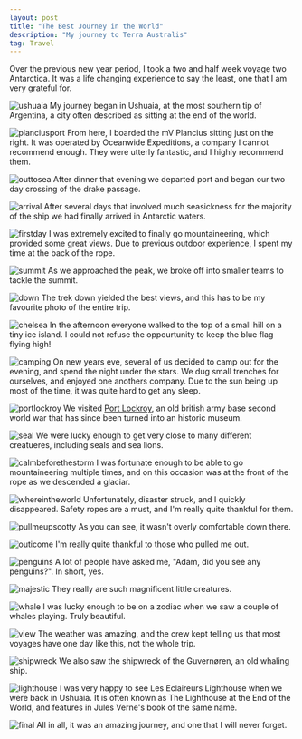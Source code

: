 ```yaml
---
layout: post
title: "The Best Journey in the World"
description: "My journey to Terra Australis"
tag: Travel
---
```

Over the previous new year period, I took a two and half week voyage two Antarctica. It was a life changing experience to say the least, one that I am very grateful for.

![ushuaia](http://imgur.com/rS4Ylac.jpg)
My journey began in Ushuaia, at the most southern tip of Argentina, a city  often described as sitting at the end of the world.

![planciusport](http://imgur.com/PnGMJwX.jpg)
From here, I boarded the mV Plancius sitting just on the right. It was operated by Oceanwide Expeditions, a company I cannot recommend enough. They were utterly fantastic, and I highly recommend them.

![outtosea](http://imgur.com/G9mktAm.jpg)
After dinner that evening we departed port and began our two day crossing of the drake passage.

![arrival](http://imgur.com/PrF9Blp.jpg)
After several days that involved much seasickness for the majority of the ship we had finally arrived in Antarctic waters.

![firstday](http://imgur.com/8ZuNyDd.jpg)
I was extremely excited to finally go mountaineering, which provided some great views. Due to previous outdoor experience, I spent my time at the back of the rope.

![summit](http://imgur.com/fq8FaTw.jpg)
As we approached the peak, we broke off into smaller teams to tackle the summit.

![down](http://imgur.com/1FiG4Az.jpg)
The trek down yielded the best views, and this has to be my favourite photo of the entire trip.

![chelsea](http://imgur.com/0ORE90J.jpg)
In the afternoon everyone walked to the top of a small hill on a tiny ice island. I could not refuse the oppourtunity to keep the blue flag flying high!

![camping](http://imgur.com/vtcN0bX.jpg)
On new years eve, several of us decided to camp out for the evening, and spend the night under the stars. We dug small trenches for ourselves, and enjoyed one anothers company. Due to the sun being up most of the time, it was quite hard to get any sleep.

![portlockroy](http://imgur.com/WoHXIiJ.jpg)
We visited [Port Lockroy](https://en.wikipedia.org/wiki/Port_Lockroy), an old british army base second world war that has since been turned into an historic museum.

![seal](http://imgur.com/rNMyTkY.jpg)
We were lucky enough to get very close to many different creatueres, including seals and sea lions.

![calmbeforethestorm](http://imgur.com/Gcp3nCb.jpg)
I was fortunate enough to be able to go mountaineering multiple times, and on this occasion was at the front of the rope as we descended a glaciar.

![whereintheworld](http://imgur.com/OSGxcOm.jpg)
Unfortunately, disaster struck, and I quickly disappeared. Safety ropes are a must, and I'm really quite thankful for them.

![pullmeupscotty](http://imgur.com/hGrB3l4.jpg)
As you can see, it wasn't overly comfortable down there.

![outicome](http://imgur.com/hGrB3l4.jpg)
I'm really quite thankful to those who pulled me out.

![penguins](http://imgur.com/agEuOM3.jpg)
A lot of people have asked me, "Adam, did you see any penguins?". In short, yes.

![majestic](http://imgur.com/88YBfR0.jpg)
They really are such magnificent little creatures.

![whale](http://imgur.com/PWgNBNi.jpg)
I was lucky enough to be on a zodiac when we saw a couple of whales playing. Truly beautiful.

![view](http://imgur.com/Tbc0zp6.jpg)
The weather was amazing, and the crew kept telling us that most voyages have one day like this, not the whole trip.

![shipwreck](http://imgur.com/YNtM0lq.jpg)
We also saw the shipwreck of the Guvernøren, an old whaling ship.

![lighthouse](http://imgur.com/BrAL4g3.jpg)
I was very happy to see Les Eclaireurs Lighthouse when we were back in Ushuaia. It is often known as The Lighthouse at the End of the World, and features in Jules Verne's book of the same name.

![final](http://imgur.com/K4VK9tz.jpg)
All in all, it was an amazing journey, and one that I will never forget.
